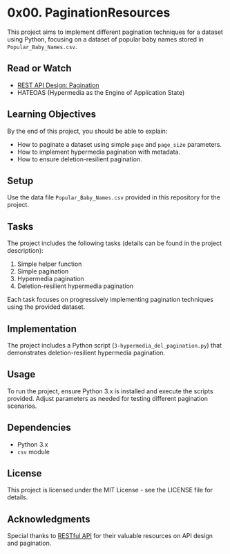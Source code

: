 # 0x00. PaginationResources

This project aims to implement different pagination techniques for a dataset using Python, focusing on a dataset of popular baby names stored in `Popular_Baby_Names.csv`.

## Read or Watch

- [REST API Design: Pagination](https://restfulapi.net/pagination/)
- HATEOAS (Hypermedia as the Engine of Application State)

## Learning Objectives

By the end of this project, you should be able to explain:

- How to paginate a dataset using simple `page` and `page_size` parameters.
- How to implement hypermedia pagination with metadata.
- How to ensure deletion-resilient pagination.

## Setup

Use the data file `Popular_Baby_Names.csv` provided in this repository for the project.

## Tasks

The project includes the following tasks (details can be found in the project description):

1. Simple helper function
2. Simple pagination
3. Hypermedia pagination
4. Deletion-resilient hypermedia pagination

Each task focuses on progressively implementing pagination techniques using the provided dataset.

## Implementation

The project includes a Python script (`3-hypermedia_del_pagination.py`) that demonstrates deletion-resilient hypermedia pagination.

## Usage

To run the project, ensure Python 3.x is installed and execute the scripts provided. Adjust parameters as needed for testing different pagination scenarios.

## Dependencies

- Python 3.x
- `csv` module

## License

This project is licensed under the MIT License - see the LICENSE file for details.

## Acknowledgments

Special thanks to [RESTful API](https://restfulapi.net/) for their valuable resources on API design and pagination.
